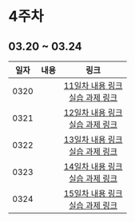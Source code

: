 # 4주차
## 03.20 ~ 03.24

|  일자  | 내용                                        |                            링크                            |
|:----:|:------------------------------------------|:--------------------------------------------------------:|
| 0320 |  | [11일차 내용 링크](./day11/course) <br/>[실습 과제 링크](./day11/hw) |
| 0321 |   | [12일차 내용 링크](./day12/course)<br/>[실습 과제 링크](./day12/hw)  |
| 0322 |    | [13일차 내용 링크](./day13/course)<br/>[실습 과제 링크](./day13/hw)  |
| 0323 |   | [14일차 내용 링크](./day14/course)<br/>[실습 과제 링크](./day14/hw)  |
| 0324 |  | [15일차 내용 링크](./day15/course)<br/>[실습 과제 링크](./day15/hw)  |
